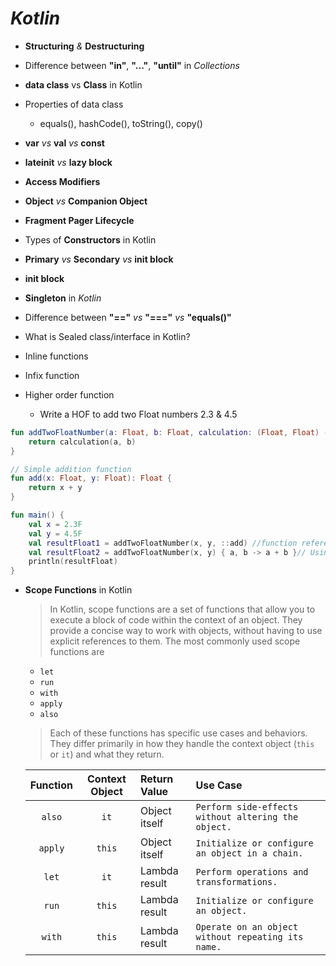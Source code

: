 # *Kotlin*

- **Structuring** *&* **Destructuring**
- Difference between **"in"**, **"..."**, **"until"** in *Collections*
- **data class** vs **Class** in Kotlin
- Properties of data class
  - equals(), hashCode(), toString(), copy()
- **var** *vs* **val** *vs* **const**
- **lateinit** *vs* **lazy block**
- **Access Modifiers**
- **Object** *vs* **Companion Object**
- **Fragment Pager Lifecycle**
- Types of **Constructors** in Kotlin
- **Primary** *vs* **Secondary** *vs* **init block**
- **init block**
- **Singleton** in *Kotlin*
- Difference between **"=="** *vs* **"==="** *vs* **"equals()"**
- What is Sealed class/interface in Kotlin?

- Inline functions
- Infix function
- Higher order function
  - Write a HOF to add two Float numbers 2.3 & 4.5

```Kotlin
fun addTwoFloatNumber(a: Float, b: Float, calculation: (Float, Float) -> Float): Float {
    return calculation(a, b)
}

// Simple addition function
fun add(x: Float, y: Float): Float {
    return x + y
}

fun main() {
    val x = 2.3F
    val y = 4.5F
    val resultFloat1 = addTwoFloatNumber(x, y, ::add) //function reference
    val resultFloat2 = addTwoFloatNumber(x, y) { a, b -> a + b }// Using Lambda
    println(resultFloat)
}
```
- **Scope Functions** in Kotlin
    > In Kotlin, scope functions are a set of functions that allow you to execute a block of code within the context of an object. They provide a concise way to work with objects, without having to use explicit references to them. The most commonly used scope functions are
    - `let`
    - `run`
    - `with`
    - `apply`
    - `also`
    > Each of these functions has specific use cases and behaviors. They differ primarily in how they handle the context object (`this` or `it`) and what they return.
    
    | Function | Context Object | Return Value  | Use Case                                            |
    |:--------:|:--------------:|:--------------|:----------------------------------------------------|
    |  `also`  |      `it`      | Object itself | `Perform side-effects without altering the object.` |
    | `apply`  |     `this`     | Object itself | `Initialize or configure an object in a chain.`     |
    |  `let`   |      `it`      | Lambda result | `Perform operations and transformations.`           |
    |  `run`   |     `this`     | Lambda result | `Initialize or configure an object.`                |
    |  `with`  |     `this`     | Lambda result | `Operate on an object without repeating its name.`  |
    
    

